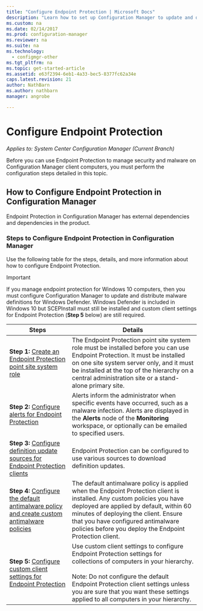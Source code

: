 ```yaml
---
title: "Configure Endpoint Protection | Microsoft Docs"
description: "Learn how to set up Configuration Manager to update and distribute malware definitions for Windows Defender."
ms.custom: na
ms.date: 02/14/2017
ms.prod: configuration-manager
ms.reviewer: na
ms.suite: na
ms.technology:
  - configmgr-other
ms.tgt_pltfrm: na
ms.topic: get-started-article
ms.assetid: e63f2394-6eb1-4a33-bec5-8377fc62a34e
caps.latest.revision: 21
author: NathBarn
ms.author: nathbarn
manager: angrobe

---
```


# Configure Endpoint Protection

*Applies to: System Center Configuration Manager (Current Branch)*

Before you can use Endpoint Protection to manage security and malware on Configuration Manager client computers, you must perform the configuration steps detailed in this topic.  

## How to Configure Endpoint Protection in Configuration Manager  
 Endpoint Protection in Configuration Manager has external dependencies and dependencies in the product.  

### Steps to Configure Endpoint Protection in Configuration Manager  
 Use the following table for the steps, details, and more information about how to configure Endpoint Protection.  

> [!IMPORTANT]  
>  If you manage endpoint protection for Windows 10 computers, then you must configure Configuration Manager to update and distribute malware definitions for Windows Defender. Windows Defender is included in Windows 10 but SCEPInstall must still be installed and custom client settings for Endpoint Protection (**Step 5** below) are still required.  

|Steps|Details|  
|-----------|-------------|  
|**Step 1:** [Create an Endpoint Protection point site system role](endpoint-protection-site-role.md)|The Endpoint Protection point site system role must be installed before you can use Endpoint Protection. It must be installed on one site system server only, and it must be installed at the top of the hierarchy on a central administration site or a stand-alone primary site. |  
|**Step 2:** [Configure alerts for Endpoint Protection](endpoint-configure-alerts.md)|Alerts inform the administrator when specific events have occurred, such as a malware infection. Alerts are displayed in the **Alerts** node of the **Monitoring** workspace, or optionally can be emailed to specified users. |  
|**Step 3:** [Configure definition update sources for Endpoint Protection clients](endpoint-definition-updates.md)|Endpoint Protection can be configured to use various sources to download definition updates. |  
|**Step 4:** [Configure the default antimalware policy and create custom antimalware policies](endpoint-antimalware-policies.md)|The default antimalware policy is applied when the Endpoint Protection client is installed. Any custom policies you have deployed are applied by default, within 60 minutes of deploying the client. Ensure that you have configured antimalware policies before you deploy the Endpoint Protection client. |  
|**Step 5:** [Configure custom client settings for Endpoint Protection](endpoint-protection-configure-client.md)|Use custom client settings to configure Endpoint Protection settings for collections of computers in your hierarchy.<br /><br /> Note: Do not configure the default Endpoint Protection client settings unless you are sure that you want these settings applied to all computers in your hierarchy. |  
